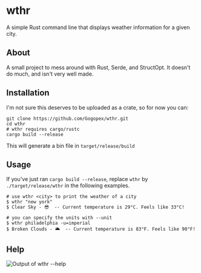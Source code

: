 # wthr
A simple Rust command line that displays weather information for a given city. 

## About
A small project to mess around with Rust, Serde, and StructOpt. It doesn't do much, and isn't very well made.


## Installation
I'm not sure this deserves to be uploaded as a crate, so for now you can:
```
git clone https://github.com/Gogopex/wthr.git
cd wthr
# wthr requires cargo/rustc
cargo build --release
```
This will generate a bin file in `target/release/build`

## Usage
If you've just ran `cargo build --release`, replace `wthr` by `./target/release/wthr` in the following examples.
```
# use wthr <city> to print the weather of a city
$ wthr "new york"
$ Clear Sky - 😎  -- Current temperature is 29°C. Feels like 33°C!

# you can specify the units with --unit
$ wthr philadelphia -u=imperial
$ Broken Clouds - 🌥  -- Current temperature is 83°F. Feels like 90°F!
```

## Help
![Output of wthr --help](https://i.imgur.com/OzmW6kI.png)
